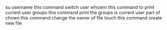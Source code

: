 su  username this command switch user
whoami this command to print current user
groups this commsnd print the groups is current user part of
chown this command change the owner of file
touch this command create new file
